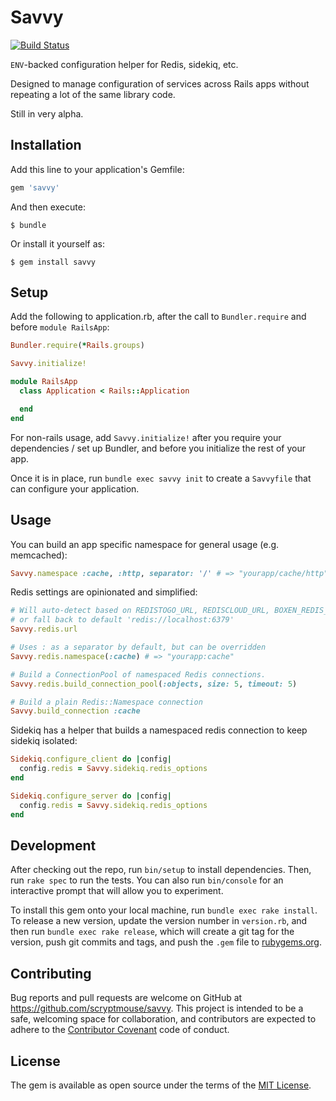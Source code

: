 # Savvy

[![Build Status](https://travis-ci.org/scryptmouse/savvy.svg?branch=master)](https://travis-ci.org/scryptmouse/savvy)

`ENV`-backed configuration helper for Redis, sidekiq, etc.

Designed to manage configuration of services across Rails apps without
repeating a lot of the same library code.

Still in very alpha.

## Installation

Add this line to your application's Gemfile:

```ruby
gem 'savvy'
```

And then execute:

    $ bundle

Or install it yourself as:

    $ gem install savvy

## Setup

Add the following to application.rb, after the call to `Bundler.require` and before `module RailsApp`:

```ruby
Bundler.require(*Rails.groups)

Savvy.initialize!

module RailsApp
  class Application < Rails::Application

  end
end
```

For non-rails usage, add `Savvy.initialize!` after you require your dependencies / set up Bundler,
and before you initialize the rest of your app.

Once it is in place, run `bundle exec savvy init` to create a `Savvyfile` that can configure your application.

## Usage

You can build an app specific namespace for general usage (e.g. memcached):

```ruby
Savvy.namespace :cache, :http, separator: '/' # => "yourapp/cache/http"
```

Redis settings are opinionated and simplified:

```ruby
# Will auto-detect based on REDISTOGO_URL, REDISCLOUD_URL, BOXEN_REDIS_URL, REDIS_URL,
# or fall back to default 'redis://localhost:6379'
Savvy.redis.url

# Uses : as a separator by default, but can be overridden
Savvy.redis.namespace(:cache) # => "yourapp:cache"

# Build a ConnectionPool of namespaced Redis connections.
Savvy.redis.build_connection_pool(:objects, size: 5, timeout: 5)

# Build a plain Redis::Namespace connection
Savvy.build_connection :cache
```

Sidekiq has a helper that builds a namespaced redis connection to keep sidekiq isolated:

```ruby
Sidekiq.configure_client do |config|
  config.redis = Savvy.sidekiq.redis_options
end

Sidekiq.configure_server do |config|
  config.redis = Savvy.sidekiq.redis_options
end
```

## Development

After checking out the repo, run `bin/setup` to install dependencies. Then, run `rake spec` to run the tests. You can also run `bin/console` for an interactive prompt that will allow you to experiment.

To install this gem onto your local machine, run `bundle exec rake install`. To release a new version, update the version number in `version.rb`, and then run `bundle exec rake release`, which will create a git tag for the version, push git commits and tags, and push the `.gem` file to [rubygems.org](https://rubygems.org).

## Contributing

Bug reports and pull requests are welcome on GitHub at https://github.com/scryptmouse/savvy. This project is intended to be a safe, welcoming space for collaboration, and contributors are expected to adhere to the [Contributor Covenant](http://contributor-covenant.org) code of conduct.

## License

The gem is available as open source under the terms of the [MIT License](http://opensource.org/licenses/MIT).

